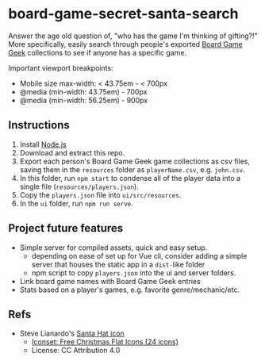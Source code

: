 # board-game-secret-santa-search
Answer the age old question of, "who has the game I'm thinking of gifting?!"
More specifically, easily search through people's exported
[Board Game Geek](https://boardgamegeek.com) collections to see if anyone
has a specific game.

Important viewport breakpoints:
-  Mobile size max-width: < 43.75em - < 700px
-  @media (min-width: 43.75em) - 700px
-  @media (min-width: 56.25em) - 900px


## Instructions
1. Install [Node.js](https://nodejs.org/en/download/)
1. Download and extract this repo.
1. Export each person's Board Game Geek game collections as csv files, saving
  them in the `resources` folder as `playerName.csv`, e.g. `john.csv`.
1. In this folder, run `npm start` to condense all of the player data into a
  single file (`resources/players.json`).
1. Copy the `players.json` file into `ui/src/resources`.
1. In the `ui` folder, run `npm run serve`.


## Project future features
- Simple server for compiled assets, quick and easy setup.
  - depending on ease of set up for Vue cli, consider adding a simple server
    that houses the static app in a `dist-`like folder
  - npm script to copy `players.json` into the ui and server folders.
- Link board game names with Board Game Geek entries
- Stats based on a player's games, e.g. favorite genre/mechanic/etc.

## Refs
- Steve Lianardo's [Santa Hat icon](http://www.iconarchive.com/show/free-christmas-flat-icons-by-stevelianardo/santa-hat-icon.html)
  - [Iconset: Free Christmas Flat Icons (24 icons)](http://www.iconarchive.com/show/free-christmas-flat-icons-by-stevelianardo.html)
  - License: CC Attribution 4.0
